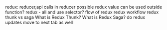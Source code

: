 redux: reducer,api calls in reducer possible
redux value can be used outside function?
redux - all and use selector?
 flow of redux
redux workflow
redux thunk vs saga
 What is Redux Thunk?
What is Redux Saga?
do redux updates move to next tab as well
